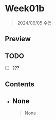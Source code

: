 # Week01b

> 2024/09/05 수업  

## Preview

> 

## TODO

- [ ] ???

## Contents

- ## None

    > None
